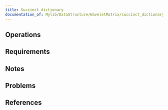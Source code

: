```yaml
---
title: Succinct dictionary
documentation_of: Mylib/DataStructure/WaveletMatrix/succinct_dictionary.cpp
---
```


## Operations

## Requirements

## Notes

## Problems

## References
